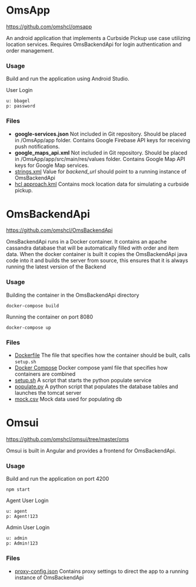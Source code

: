 # OmsApp 
https://github.com/omshcl/omsapp

An android application that implements a Curbside Pickup use case utilizing location services. Requires OmsBackendApi for login authentication and order management.

### Usage
Build and run the application using Android Studio.

User Login

    u: bbagel
    p: password

### Files
- <b>google-services.json</b> Not included in Git repository. Should be placed in /OmsApp/app folder. Contains Google Firebase API keys for receiving push notifications.
- <b>google_maps_api.xml</b> Not included in Git repository. Should be placed in /OmsApp/app/src/main/res/values folder. Contains Google Map API keys for Google Map services.
- [strings.xml](https://github.com/omshcl/OmsApp/blob/master/app/src/main/res/values/strings.xml) Value for <i>backend_url</i> should point to a running instance of OmsBackendApi
- [hcl approach.kml](https://github.com/omshcl/OmsApp/blob/master/hcl%20approach.kml) Contains mock location data for simulating a curbside pickup.
##


# OmsBackendApi
https://github.com/omshcl/OmsBackendApi

OmsBackendApi runs in a Docker container. It contains an apache cassandra database that will be automatically filled with order and item data. When the docker container is built it copies the OmsBackendApi java code into it and builds the server from source, this ensures that it is always running the latest version of the Backend

### Usage
Building the container in the OmsBackendApi directory
     
    docker-compose build 
Running the container on port 8080

    docker-compose up
    

### Files
- [Dockerfile](https://github.com/omshcl/OmsBackendApi/blob/master/Dockerfile) The file that specifies how the container should be built, calls `setup.sh`
- [Docker Compose](https://github.com/omshcl/OmsBackendApi/blob/master/docker-compose.yml) Docker compose yaml file that specifies how containers are combined
- [setup.sh](https://github.com/omshcl/OmsBackendApi/blob/master/setup.sh) A script that starts the python populate service
- [populate.py](https://github.com/omshcl/OmsBackendApi/blob/master/populate.py) A python script that populates the database tables and launches the tomcat server
- [mock.csv](https://github.com/omshcl/OmsBackendApi/blob/master/mock.csv) Mock data used for populating db

## 
# Omsui
https://github.com/omshcl/omsui/tree/master/oms

Omsui is built in Angular and provides a frontend for OmsBackendApi.

### Usage
Build and run the application on port 4200

    npm start
Agent User Login

    u: agent
    p: Agent!123
Admin User Login

    u: admin
    p: Admin!123
    
### Files
- [proxy-config.json](https://github.com/omshcl/omsui/blob/master/oms/proxy.config.json) Contains proxy settings to direct the app to a running instance of OmsBackendApi


